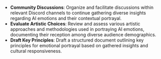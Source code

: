 - **Community Discussions**: Organize and facilitate discussions within relevant Discord channels to continue gathering diverse insights regarding AI emotions and their contextual portrayal.
- **Evaluate Artistic Choices**: Review and assess various artistic approaches and methodologies used in portraying AI emotions, documenting their reception among diverse audience demographics.
- **Draft Key Principles**: Draft a structured document outlining key principles for emotional portrayal based on gathered insights and cultural responsiveness.